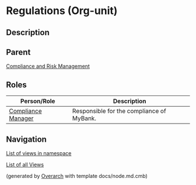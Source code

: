 
# Regulations (Org-unit)
## Description


## Parent
[Compliance and Risk Management](../../mybank/compliance/compliance-unit.md)

## Roles
| Person/Role | Description |
|---|---|
| [Compliance Manager](../../mybank/compliance/compliance-manager.md)| Responsible for the compliance of MyBank. |


## Navigation
[List of views in namespace](./views-in-namespace.md)

[List of all Views](../../views.md)


(generated by [Overarch](https://github.com/soulspace-org/overarch) with template docs/node.md.cmb)
